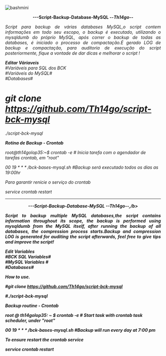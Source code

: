 ![bashmini](https://user-images.githubusercontent.com/12428027/37692278-5515c1cc-2c96-11e8-9542-b4502ff6a310.png)
<p align="center"><b>---Script-Backup-Database-MySQL --<i>Th14go--</b></center> 

<p align="justify">Script para backup de várias databases MySQL,o script contem informações em todo seu escopo,
o backup é executado, utilizando o mysqldumb do próprio MySQL, após correr o backup de todas as
databases, é iniciado o processo de compactação.É gerado LOG de backup e compactação, para auditoria
de execução do script posteriormente, fique a vontade de dar dicas e melhorar o script !</p>

<b><i>Editar Váriaveis</b></i><br>
#Variáveis para SQL dos BCK<br>
#Variáveis do MySQL#<br>
#Databases#<br>


# git clone https://github.com/Th14go/script-bck-mysql 

./script-bck-mysql<br>

<b>Rotina de Backup - Crontab<br></b>

root@th14golop35:~$  crontab -e   # Inicia tarefa com o agendador de tarefas crontab, em "root"<br>

00 19 * * * /bck-bases-mysql.sh #Backup será executado todos os dias as 19:00hr<br>

Para garantir renicie o serviço do crontab<br>

service crontab restart<br>


---------------------------------------------------------------------------------------------------------------------------------
<p align="center"><b>---Script-Backup-Database-MySQL --<i>Th14go--,/b></center> 

<p align="justify">Script to backup multiple MySQL databases,the script contains information throughout its scope,
the backup is performed using mysqldumb from the MySQL itself, after running the backup of all
databases, the compression process starts.Backup and compression LOG is generated for auditing
the script afterwards, feel free to give tips and improve the script!</p>

<b>Edit Variables</br>
#BCK SQL Variables#</br>
#MySQL Variables #</br>
#Databases#</br>

<b>How to use.</br></b>

#git clone https://github.com/Th14go/script-bck-mysql

#./script-bck-mysql

<b>Backup routine - Crontab<br></b>

root @ th14golop35: ~ $ crontab -e # Start task with crontab task scheduler, under "root"

00 19 * * * /bck-bases-mysql.sh #Backup will run every day at 7:00 pm

To ensure restart the crontab service

service crontab restart

